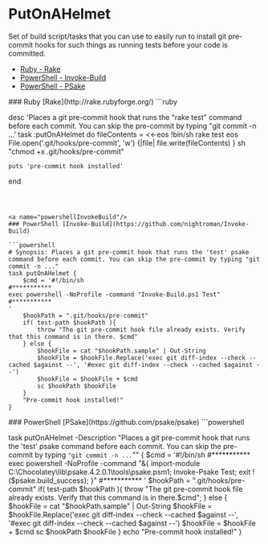 PutOnAHelmet
============

Set of build script/tasks that you can use to easily run to install git pre-commit hooks for such things as running tests before your code is committed.

- [Ruby - Rake](#rubyrake)
- [PowerShell - Invoke-Build](#powershellInvokeBuild)
- [PowerShell - PSake](#powershellPsake)


<a name="rubyrake"/>
### Ruby [Rake](http://rake.rubyforge.org/)
```ruby

desc 'Places a git pre-commit hook that runs the "rake test" command before each commit. You can skip the pre-commit by typing "git commit -n ...'
task :putOnAHelmet do
    fileContents = <<-eos
          !bin/sh
          rake test
        eos
    File.open('.git/hooks/pre-commit', 'w') {|file|
        file.write(fileContents)
    }
    sh "chmod +x .git/hooks/pre-commit"

    puts 'pre-commit hook installed'
end

```



<a name="powershellInvokeBuild"/>
### PowerShell [Invoke-Build](https://github.com/nightroman/Invoke-Build)

```powershell
# Synopsis: Places a git pre-commit hook that runs the 'test' psake command before each commit. You can skip the pre-commit by typing "git commit -n ..."
task putOnAHelmet {
    $cmd = '#!/bin/sh
#***********
exec powershell -NoProfile -command "Invoke-Build.ps1 Test"
#***********
'
    $hookPath = ".git/hooks/pre-commit"
    if( test-path $hookPath ){
        throw "The git pre-commit hook file already exists. Verify that this command is in there. $cmd"
    } else {
        $hookFile = cat "$hookPath.sample" | Out-String
        $hookFile = $hookFile.Replace('exec git diff-index --check --cached $against --', '#exec git diff-index --check --cached $against --')
        $hookFile = $hookFile + $cmd
        sc $hookPath $hookFile
    }
    "Pre-commit hook installed!"
}
```


<a name="powershellPsake"/>
### PowerShell [PSake](https://github.com/psake/psake)
```powershell

task putOnAHelmet -Description "Places a git pre-commit hook that runs the 'test' psake command before each commit. You can skip the pre-commit by typing `"git commit -n ...`"" {
	$cmd = '#!/bin/sh
#***********
exec powershell -NoProfile -command "&{ import-module C:\Chocolatey\lib\psake.4.2.0.1\tools\psake.psm1; Invoke-Psake Test; exit !(\$psake.build_success); }"
#***********
'
	$hookPath = ".git/hooks/pre-commit"
	if( test-path $hookPath ){
		throw "The git pre-commit hook file already exists. Verify that this command is in there.$cmd";
	} else {
		$hookFile = cat "$hookPath.sample" | Out-String
		$hookFile = $hookFile.Replace('exec git diff-index --check --cached $against --', '#exec git diff-index --check --cached $against --')
		$hookFile = $hookFile + $cmd
		sc $hookPath $hookFile
	}
	echo "Pre-commit hook installed!"
}
```
